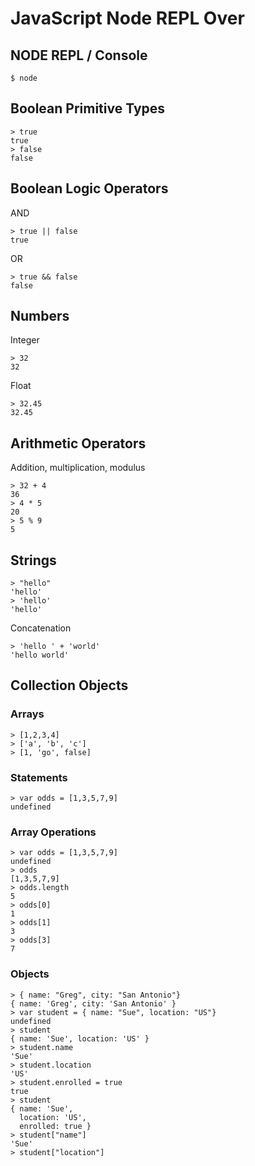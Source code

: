 # JavaScript Node REPL Over

NODE REPL / Console
-------------------

```
$ node
```

Boolean Primitive Types
-----------------------

```
> true
true
> false
false
```

Boolean Logic Operators
----------------------- 

AND

```
> true || false
true
```

OR
```
> true && false
false
```

Numbers
-------

Integer

```
> 32
32
```

Float

```
> 32.45
32.45
```

Arithmetic Operators
--------------------

Addition, multiplication, modulus

```
> 32 + 4
36
> 4 * 5
20
> 5 % 9
5
```

Strings
-------

```
> "hello"
'hello'
> 'hello'
'hello'
```

Concatenation

```
> 'hello ' + 'world'
'hello world'
```

Collection Objects
------------------

### Arrays

```
> [1,2,3,4]
> ['a', 'b', 'c']
> [1, 'go', false]
```

### Statements

```
> var odds = [1,3,5,7,9]
undefined
```

### Array Operations

```
> var odds = [1,3,5,7,9]
undefined
> odds
[1,3,5,7,9]
> odds.length
5
> odds[0]
1
> odds[1]
3
> odds[3]
7
```

### Objects

```
> { name: "Greg", city: "San Antonio"}
{ name: 'Greg', city: 'San Antonio' }
> var student = { name: "Sue", location: "US"}
undefined
> student
{ name: 'Sue', location: 'US' }
> student.name
'Sue'
> student.location
'US'
> student.enrolled = true
true
> student
{ name: 'Sue',
  location: 'US',
  enrolled: true }
> student["name"]
'Sue'
> student["location"]
```